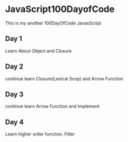 # JavaScript100DayofCode

This is my another 100DayOfCode JavasScript

## Day 1

Learn About Object and Closure

## Day 2

continue learn Closure(Lexical Scop) and Arrow Function

## Day 3

continue learn Arrow Function and Implement

## Day 4

Learn higher order function.
Filter
